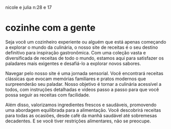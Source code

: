
nicole e julia n:28 e 17
# cozinhe com a gente


Seja você um cozinheiro experiente ou alguém que está apenas começando a explorar o mundo da culinária, o nosso site de receitas é o seu destino definitivo para inspiração gastronômica. Com uma coleção vasta e diversificada de receitas de todo o mundo, estamos aqui para satisfazer os paladares mais exigentes e desafiá-lo a explorar novos sabores.

Navegar pelo nosso site é uma jornada sensorial. Você encontrará receitas clássicas que evocam memórias familiares e pratos modernos que surpreenderão seu paladar. Nosso objetivo é tornar a culinária acessível a todos, com instruções detalhadas e vídeos passo a passo para que você possa seguir as receitas com facilidade.

Além disso, valorizamos ingredientes frescos e saudáveis, promovendo uma abordagem equilibrada para a alimentação. Você descobrirá receitas para todas as ocasiões, desde café da manhã saudável até sobremesas decadentes. E se você tiver restrições alimentares, não se preocupe.

